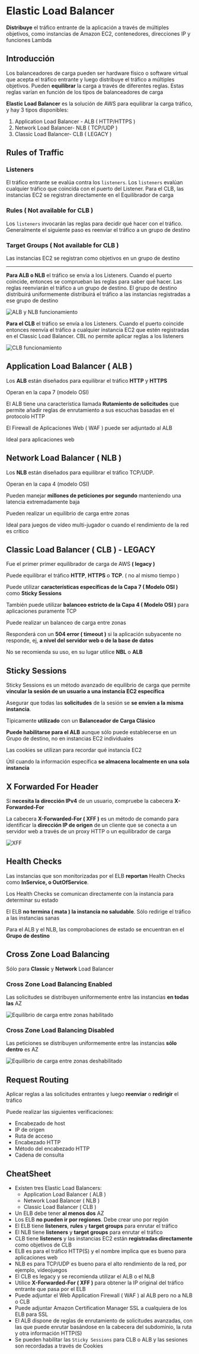 # Elastic Load Balancer

**Distribuye** el tráfico entrante de la aplicación a través
de múltiples objetivos, como instancias de Amazon EC2,
contenedores, direcciones IP y funciones Lambda

## Introducción

Los balanceadores de carga pueden ser hardware físico o
software virtual que acepta el tráfico entrante y luego
distribuye el tráfico a múltiples objetivos.
Pueden **equilibrar** la carga a través de diferentes reglas.
Estas reglas varían en función de los tipos de
balanceadores de carga

**Elastic Load Balancer** es la solución de AWS para
equilibrar la carga tráfico, y hay 3 tipos disponibles:

1. Application Load Balancer - ALB ( HTTP/HTTPS )
2. Network Load Balancer- NLB ( TCP/UDP )
3. Classic Load Balancer- CLB ( LEGACY )

## Rules of Traffic

### Listeners

El tráfico entrante se evalúa contra los `listeners`. Los `listeners`
evalúan cualquier tráfico que coincida con el puerto del Listener.
Para el CLB, las instancias EC2 se registran directamente
en el Equilibrador de carga

### Rules ( Not available for CLB )

Los `listeners` invocarán las reglas para decidir
qué hacer con el tráfico. Generalmente el siguiente
paso es reenviar el tráfico a un grupo de destino

### Target Groups ( Not available for CLB )

Las instancias EC2 se registran como objetivos
en un grupo de destino

---

**Para ALB o NLB** el tráfico se envía a los Listeners.
Cuando el puerto coincide, entonces se comprueban las reglas
para saber qué hacer. Las reglas reenviarán el tráfico
a un grupo de destino. El grupo de destino distribuirá uniformemente
distribuirá el tráfico a las instancias registradas
a ese grupo de destino

<img
  src="../../public/images/elb/alb_nlb_working.png"
  alt="ALB y NLB funcionamiento" />

**Para el CLB** el tráfico se envía a los Listeners.
Cuando el puerto coincide entonces reenvía el tráfico a cualquier
instancia EC2 que estén registradas en el Classic Load Balancer.
CBL no permite aplicar reglas a los listeners

<img
  src="../../public/images/elb/clb_working.png"
  alt="CLB funcionamiento" />

## Application Load Balancer ( ALB )

Los **ALB** están diseñados para equilibrar el tráfico
**HTTP** y **HTTPS**

Operan en la capa 7 (modelo OSI)

El ALB tiene una característica llamada **Rutamiento de solicitudes**
que permite añadir reglas de enrutamiento a sus escuchas
basadas en el protocolo HTTP

El Firewall de Aplicaciones Web ( WAF ) puede ser adjuntado
al ALB

Ideal para aplicaciones web

## Network Load Balancer ( NLB )

Los **NLB** están diseñados para equilibrar el tráfico TCP/UDP.

Operan en la capa 4 (modelo OSI)

Pueden manejar **millones de peticiones por segundo**
manteniendo una latencia extremadamente baja

Pueden realizar un equilibrio de carga entre zonas

Ideal para juegos de vídeo multi-jugador o cuando el
rendimiento de la red es crítico

## Classic Load Balancer ( CLB ) - LEGACY

Fue el primer primer equilibrador de carga de AWS
**( legacy )**

Puede equilibrar el tráfico **HTTP**, **HTTPS** o **TCP**.
( no al mismo tiempo )

Puede utilizar
**características específicas de la Capa 7 ( Modelo OSI )**
como **Sticky Sessions**

También puede utilizar
**balanceo estricto de la Capa 4 ( Modelo OSI )**
para aplicaciones puramente TCP

Puede realizar un balanceo de carga entre zonas

Responderá con un **504 error ( timeout )** si la
aplicación subyacente no responde, ej,
**a nivel del servidor web o de la base de datos**

No se recomienda su uso, en su lugar utilice **NBL** o **ALB**

## Sticky Sessions

Sticky Sessions es un método avanzado de equilibrio de carga
que permite
**vincular la sesión de un usuario a una instancia EC2 específica**

Asegurar que todas las **solicitudes** de la sesión se
**se envíen a la misma instancia**.

Típicamente **utilizado** con un **Balanceador de Carga Clásico**

**Puede habilitarse para el ALB** aunque sólo puede establecerse
en un Grupo de destino, no en instancias EC2 individuales

Las cookies se utilizan para recordar qué instancia EC2

Útil cuando la información específica
**se almacena localmente en una sola instancia**

## X Forwarded For Header

Si **necesita la dirección IPv4** de un usuario, compruebe
la cabecera **X-Forwarded-For**

La cabecera **X-Forwarded-For ( XFF )** es un método de
comando para identificar la **dirección IP de origen** de un
cliente que se conecta a un servidor web a través de un
proxy HTTP o un equilibrador de carga  

<img
  src="../../ublic/images/elb/xff.png"
  alt="XFF" />

## Health Checks

Las instancias que son monitorizadas por el ELB **reportan**
Health Checks como **InService, o OutOfService**.

Los Health Checks se comunican directamente con la instancia
para determinar su estado

El ELB **no termina ( mata ) la instancia no saludable**.
Sólo redirige el tráfico a las instancias sanas

Para el ALB y el NLB, las comprobaciones de estado se
encuentran en el **Grupo de destino**

## Cross Zone Load Balancing

Sólo para **Classic** y **Network** Load Balancer

### Cross Zone Load Balancing Enabled

Las solicitudes se distribuyen uniformemente entre las instancias
**en todas las** AZ

<img
  src="../../public/images/elb/cross_zone_enabled.png"
  alt="Equilibrio de carga entre zonas habilitado" />

### Cross Zone Load Balancing Disabled

Las peticiones se distribuyen uniformemente entre las instancias
**sólo dentro** es AZ

<img
  src="../../public/images/elb/cross_zone_disabled.png"
  alt="Equilibrio de carga entre zonas deshabilitado" />

## Request Routing

Aplicar reglas a las solicitudes entrantes y luego
**reenviar** o **redirigir** el tráfico

Puede realizar las siguientes verificaciones:

- Encabezado de host
- IP de origen
- Ruta de acceso
- Encabezado HTTP
- Método del encabezado HTTP
- Cadena de consulta

## CheatSheet

- Existen tres Elastic Load Balancers:
  - Application Load Balancer ( ALB )
  - Network Load Balancer ( NLB )
  - Classic Load Balancer ( CLB )
- Un ELB debe tener **al menos dos** AZ
- Los ELB **no pueden ir por regiones**. Debe crear uno por región
- El ELB tiene **listeners**, **rules** y **target groups** para
enrutar el tráfico
- El NLB tiene **listeners** y **target groups** para enrutar
el tráfico
- CLB tiene **listeners** y las instancias EC2 están
**registradas directamente** como objetivos de CLB
- ELB es para el tráfico HTTP(S) y el nombre implica que es bueno
para aplicaciones web
- NLB es para TCP/UDP es bueno para el alto rendimiento
de la red, por ejemplo, videojuegos
- El CLB es legacy y se recomienda utilizar el ALB o el NLB
- Utilice **X-Forwarded-For ( XFF )** para obtener la IP
original del tráfico entrante que pasa por el ELB
- Puede adjuntar el Web Application Firewall ( WAF ) al ALB pero
no a NLB o CLB
- Puede adjuntar Amazon Certification Manager SSL a
cualquiera de los ELB para SSL
- El ALB dispone de reglas de enrutamiento de
solicitudes avanzadas, con las que puede enrutar basándose
en la cabecera del subdominio, la ruta y otra información HTTP(S)
- Se pueden habilitar las `Sticky Sessions` para CLB o ALB
y las sesiones son recordadas a través de Cookies

<style>
.text-red {
  color: red;
}
</style>
